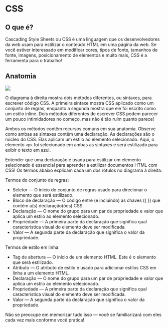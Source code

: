 # CSS

## O que é?

Cascading Style Sheets ou CSS é uma linguagem que os desenvolvedores da web usam para estilizar o conteúdo HTML em uma página da web. Se você estiver interessado em modificar cores, tipos de fonte, tamanhos de fonte, imagens, posicionamento de elementos e muito mais, CSS é a ferramenta para o trabalho!

## Anatomia

<img src="css.png">

O diagrama à direita mostra dois métodos diferentes, ou sintaxes, para escrever código CSS. A primeira sintaxe mostra CSS aplicado como um conjunto de regras, enquanto a segunda mostra que ele foi escrito como um estilo inline. Dois métodos diferentes de escrever CSS podem parecer um pouco intimidadores no começo, mas não é tão ruim quanto parece!

Ambos os métodos contêm recursos comuns em sua anatomia. Observe como ambas as sintaxes contêm uma declaração. As declarações são o núcleo do CSS. Elas aplicam um estilo ao elemento selecionado. Aqui, o elemento `<p>` foi selecionado em ambas as sintaxes e será estilizado para exibir o texto em azul.

Entender que uma declaração é usada para estilizar um elemento selecionado é essencial para aprender a estilizar documentos HTML com CSS! Os termos abaixo explicam cada um dos rótulos no diagrama à direita.

Termos do conjunto de regras:

- Seletor — O início do conjunto de regras usado para direcionar o elemento que será estilizado.
- Bloco de declaração — O código entre (e incluindo) as chaves ({ }) que contém a(s) declaração(ões) CSS.
- Declaração — O nome do grupo para um par de propriedade e valor que aplica um estilo ao elemento selecionado.
- Propriedade — A primeira parte da declaração que significa qual característica visual do elemento deve ser modificada.
- Valor — A segunda parte da declaração que significa o valor da propriedade.

Termos de estilo em linha:

- Tag de abertura — O início de um elemento HTML. Este é o elemento que será estilizado.
- Atributo — O atributo de estilo é usado para adicionar estilos CSS em linha a um elemento HTML.
- Declaração — O nome do grupo para um par de propriedade e valor que aplica um estilo ao elemento selecionado.
- Propriedade — A primeira parte da declaração que significa qual característica visual do elemento deve ser modificada.
- Valor — A segunda parte da declaração que significa o valor da propriedade.

Não se preocupe em memorizar tudo isso — você se familiarizará com eles cada vez mais conforme você pratica!
